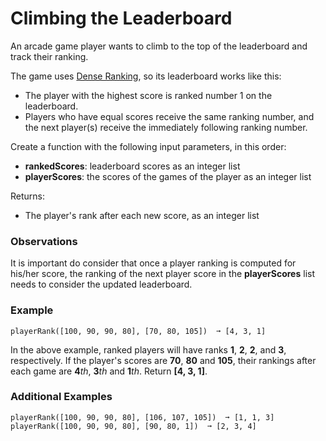 # Climbing the Leaderboard

An arcade game player wants to climb to the top of the leaderboard and track their ranking. 

The game uses [Dense Ranking][1], so its leaderboard works like this:
- The player with the highest score is ranked number 1 on the leaderboard.
- Players who have equal scores receive the same ranking number, and the next player(s) receive the immediately following ranking number.


Create a function with the following input parameters, in this order:
- **rankedScores**: leaderboard scores as an integer list
- **playerScores**: the scores of the games of the player as an integer list

Returns:
- The player's rank after each new score, as an integer list

### Observations
It is important do consider that once a player ranking is computed for his/her score, the ranking of the next player score in the **playerScores** list needs to consider the updated leaderboard.


### Example
```text
playerRank([100, 90, 90, 80], [70, 80, 105])  ➞ [4, 3, 1]
```

In the above example, ranked players will have ranks **1**, **2**, **2**, and **3**, respectively. If the player's scores are **70**, **80** and **105**, their rankings after each game are **4***th*, **3***th* and **1***th*. Return **[4, 3, 1]**.

### Additional Examples
```text
playerRank([100, 90, 90, 80], [106, 107, 105])  ➞ [1, 1, 3]
playerRank([100, 90, 90, 80], [90, 80, 1])  ➞ [2, 3, 4]
```

[1]: https://en.wikipedia.org/wiki/Ranking#Dense_ranking_(%221223%22_ranking)